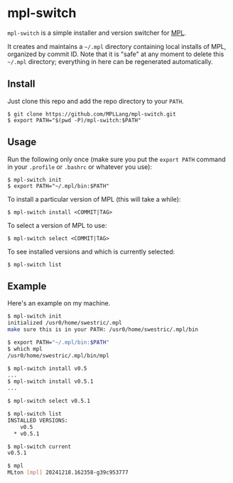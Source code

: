 # mpl-switch
`mpl-switch` is a simple installer and version switcher for
[MPL](https://github.com/MPLLang/mpl).

It creates and maintains a `~/.mpl` directory containing local installs
of MPL, organized by commit ID. Note that it is "safe" at any moment to
delete this `~/.mpl` directory; everything in here can be regenerated
automatically.

## Install

Just clone this repo and add the repo directory to your `PATH`.
```
$ git clone https://github.com/MPLLang/mpl-switch.git
$ export PATH="$(pwd -P)/mpl-switch:$PATH"
```

## Usage

Run the following only once (make sure you put the `export PATH` command
in your `.profile` or `.bashrc` or whatever you use):
```
$ mpl-switch init
$ export PATH="~/.mpl/bin:$PATH"
```

To install a particular version of MPL (this will take a while):
```
$ mpl-switch install <COMMIT|TAG>
```

To select a version of MPL to use:
```
$ mpl-switch select <COMMIT|TAG>
```

To see installed versions and which is currently selected:
```
$ mpl-switch list
```

## Example

Here's an example on my machine.
```bash
$ mpl-switch init
initialized /usr0/home/swestric/.mpl
make sure this is in your PATH: /usr0/home/swestric/.mpl/bin

$ export PATH="~/.mpl/bin:$PATH"
$ which mpl
/usr0/home/swestric/.mpl/bin/mpl

$ mpl-switch install v0.5
...
$ mpl-switch install v0.5.1
...

$ mpl-switch select v0.5.1

$ mpl-switch list
INSTALLED VERSIONS:
    v0.5
  * v0.5.1

$ mpl-switch current
v0.5.1

$ mpl
MLton [mpl] 20241218.162358-g39c953777
```
